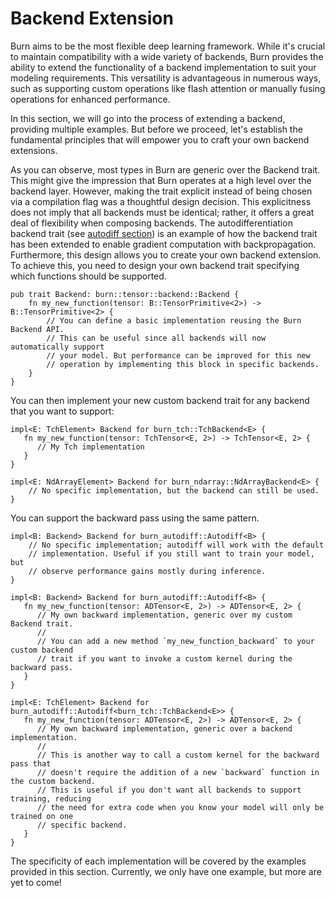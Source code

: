 # Backend Extension

Burn aims to be the most flexible deep learning framework. While it's crucial to maintain
compatibility with a wide variety of backends, Burn provides the ability to extend the functionality
of a backend implementation to suit your modeling requirements. This versatility is advantageous in
numerous ways, such as supporting custom operations like flash attention or manually fusing
operations for enhanced performance.

In this section, we will go into the process of extending a backend, providing multiple examples.
But before we proceed, let's establish the fundamental principles that will empower you to craft
your own backend extensions.

As you can observe, most types in Burn are generic over the Backend trait. This might give the
impression that Burn operates at a high level over the backend layer. However, making the trait
explicit instead of being chosen via a compilation flag was a thoughtful design decision. This
explicitness does not imply that all backends must be identical; rather, it offers a great deal of
flexibility when composing backends. The autodifferentiation backend trait (see
[autodiff section](../building-blocks/autodiff.md)) is an example of how the backend trait has been
extended to enable gradient computation with backpropagation. Furthermore, this design allows you to
create your own backend extension. To achieve this, you need to design your own backend trait
specifying which functions should be supported.

```rust, ignore
pub trait Backend: burn::tensor::backend::Backend {
    fn my_new_function(tensor: B::TensorPrimitive<2>) -> B::TensorPrimitive<2> {
        // You can define a basic implementation reusing the Burn Backend API.
        // This can be useful since all backends will now automatically support
        // your model. But performance can be improved for this new
        // operation by implementing this block in specific backends.
    }
}
```

You can then implement your new custom backend trait for any backend that you want to support:

```rust, ignore
impl<E: TchElement> Backend for burn_tch::TchBackend<E> {
   fn my_new_function(tensor: TchTensor<E, 2>) -> TchTensor<E, 2> {
      // My Tch implementation
   }
}

impl<E: NdArrayElement> Backend for burn_ndarray::NdArrayBackend<E> {
    // No specific implementation, but the backend can still be used.
}
```

You can support the backward pass using the same pattern.

```rust, ignore
impl<B: Backend> Backend for burn_autodiff::Autodiff<B> {
    // No specific implementation; autodiff will work with the default
    // implementation. Useful if you still want to train your model, but
    // observe performance gains mostly during inference.
}

impl<B: Backend> Backend for burn_autodiff::Autodiff<B> {
   fn my_new_function(tensor: ADTensor<E, 2>) -> ADTensor<E, 2> {
      // My own backward implementation, generic over my custom Backend trait.
      //
      // You can add a new method `my_new_function_backward` to your custom backend
      // trait if you want to invoke a custom kernel during the backward pass.
   }
}

impl<E: TchElement> Backend for burn_autodiff::Autodiff<burn_tch::TchBackend<E>> {
   fn my_new_function(tensor: ADTensor<E, 2>) -> ADTensor<E, 2> {
      // My own backward implementation, generic over a backend implementation.
      //
      // This is another way to call a custom kernel for the backward pass that
      // doesn't require the addition of a new `backward` function in the custom backend.
      // This is useful if you don't want all backends to support training, reducing
      // the need for extra code when you know your model will only be trained on one
      // specific backend.
   }
}
```

The specificity of each implementation will be covered by the examples provided in this section.
Currently, we only have one example, but more are yet to come!
